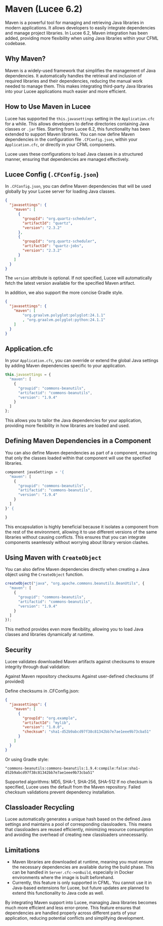 
<!--
{
  "title": "Using Maven directly via CFML",
  "id": "maven",
  "categories": [
    "java"
  ],
  "description": "How to use Maven in Lucee",
  "keywords": [
    "Maven",
    "Java",
    "OSGi"
  ],
  "related":[
    "function-createobject",
    "tag-import"
  ]
}
-->

# Maven (Lucee 6.2)

Maven is a powerful tool for managing and retrieving Java libraries in modern applications. 
It allows developers to easily integrate dependencies and manage project libraries. In Lucee 6.2, Maven integration has been added, providing more flexibility when using Java libraries within your CFML codebase.

## Why Maven?

Maven is a widely-used framework that simplifies the management of Java dependencies. 
It automatically handles the retrieval and inclusion of required libraries and their dependencies, reducing the manual work needed to manage them. 
This makes integrating third-party Java libraries into your Lucee applications much easier and more efficient.

## How to Use Maven in Lucee

Lucee has supported the `this.javasettings` setting in the `Application.cfc` for a while. 
This allows developers to define directories containing Java classes or `.jar` files. Starting from Lucee 6.2, this functionality has been extended to support Maven libraries. 
You can now define Maven dependencies in the configuration file `.CFConfig.json`, within your `Application.cfc`, or directly in your CFML components.

Lucee uses these configurations to load Java classes in a structured manner, ensuring that dependencies are managed effectively.

## Lucee Config (`.CFConfig.json`)

In `.CFConfig.json`, you can define Maven dependencies that will be used globally by your Lucee server for loading Java classes.

```json
{
  "javasettings": {
    "maven": [
      {
        "groupId": "org.quartz-scheduler",
        "artifactId": "quartz",
        "version": "2.3.2"
      },
      {
        "groupId": "org.quartz-scheduler",
        "artifactId": "quartz-jobs",
        "version": "2.3.2"
      }
    ]
  }
}
```

The `version` attribute is optional. If not specified, Lucee will automatically fetch the latest version available for the specified Maven artifact.

In addition, we also support the more concise Gradle style.

```json
{
  "javasettings": {
    "maven": [
        "org.graalvm.polyglot:polyglot:24.1.1"
        , "org.graalvm.polyglot:python:24.1.1"
    ]
  }
}
```

## Application.cfc

In your `Application.cfc`, you can override or extend the global Java settings by adding Maven dependencies specific to your application.

```javascript
this.javasettings = {
  "maven": [
    {
      "groupid": "commons-beanutils",
      "artifactid": "commons-beanutils",
      "version": "1.9.4"
    }
  ]
};
```

This allows you to tailor the Java dependencies for your application, providing more flexibility in how libraries are loaded and used.

## Defining Maven Dependencies in a Component

You can also define Maven dependencies as part of a component, ensuring that only the classes loaded within that component will use the specified libraries.

```javascript
component javaSettings = '{
  "maven": [
    {
      "groupid": "commons-beanutils",
      "artifactid": "commons-beanutils",
      "version": "1.9.4"
    }
  ]
}' {

}
```

This encapsulation is highly beneficial because it isolates a component from the rest of the environment, allowing it to use different versions of the same libraries without causing conflicts. This ensures that you can integrate components seamlessly without worrying about library version clashes.

## Using Maven with `CreateObject`

You can also define Maven dependencies directly when creating a Java object using the `CreateObject` function.

```javascript
createObject("java", "org.apache.commons.beanutils.BeanUtils", {
  "maven": [
    {
      "groupid": "commons-beanutils",
      "artifactid": "commons-beanutils",
      "version": "1.9.4"
    }
  ]
});
```

This method provides even more flexibility, allowing you to load Java classes and libraries dynamically at runtime.

## Security

Lucee validates downloaded Maven artifacts against checksums to ensure integrity through dual validation:

Against Maven repository checksums
Against user-defined checksums (if provided)

Define checksums in .CFConfig.json:

```json
{
  "javasettings": {
    "maven": [
      {
        "groupId": "org.example",
        "artifactId": "mylib",
        "version": "1.0.0",
        "checksum": "sha1-d52b9abcd97f38c81342bb7e7ae1eee9b73cba51"
      }
    ]
  }
}
```

Or using Gradle style:

```
"commons-beanutils:commons-beanutils:1.9.4:compile:false:sha1-d52b9abcd97f38c81342bb7e7ae1eee9b73cba51"
```

Supported algorithms: MD5, SHA-1, SHA-256, SHA-512
If no checksum is specified, Lucee uses the default from the Maven repository. Failed checksum validations prevent dependency installation.

## Classloader Recycling

Lucee automatically generates a unique hash based on the defined Java settings and maintains a pool of corresponding classloaders. This means that classloaders are reused efficiently, minimizing resource consumption and avoiding the overhead of creating new classloaders unnecessarily.

## Limitations

- Maven libraries are downloaded at runtime, meaning you must ensure the necessary dependencies are available during the build phase. This can be handled in `Server.cfc->onBuild`, especially in Docker environments where the image is built beforehand.
- Currently, this feature is only supported in CFML. You cannot use it in Java-based extensions for Lucee, but future updates are planned to extend this functionality to Java code as well.

By integrating Maven support into Lucee, managing Java libraries becomes much more efficient and less error-prone. This feature ensures that dependencies are handled properly across different parts of your application, reducing potential conflicts and simplifying development.
